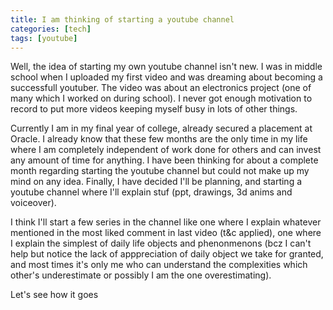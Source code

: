 ```yaml
---
title: I am thinking of starting a youtube channel
categories: [tech]
tags: [youtube]
---
```


Well, the idea of starting my own youtube channel isn't new. I was in middle school when I uploaded my first video and was dreaming about becoming a successfull youtuber. The video was about an electronics project (one of many which I worked on during school). I never got enough motivation to record to put more videos keeping myself busy in lots of  other things.

Currently I am in my final year of college, already secured a placement at Oracle. I already know that these few months are the only time in my life where I am completely independent of work done for others and can invest any amount of time for anything. I have been thinking for about a complete month regarding starting the youtube channel but could not make up my mind on any idea. Finally, I have decided I'll be planning, and starting a youtube channel where I'll explain stuf (ppt, drawings, 3d anims and voiceover).

I think I'll start a few series in the channel like one where I explain whatever mentioned in the most liked comment in last video (t&c applied), one where I explain the simplest of daily life objects and phenonmenons (bcz I can't help but notice the lack of apppreciation of daily object we take for granted, and most times it's only me who can understand the complexities which other's underestimate or possibly I am the one overestimating).

Let's see how it goes
